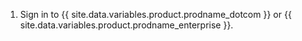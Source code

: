 1. Sign in to {{ site.data.variables.product.prodname_dotcom }} or {{ site.data.variables.product.prodname_enterprise }}.
